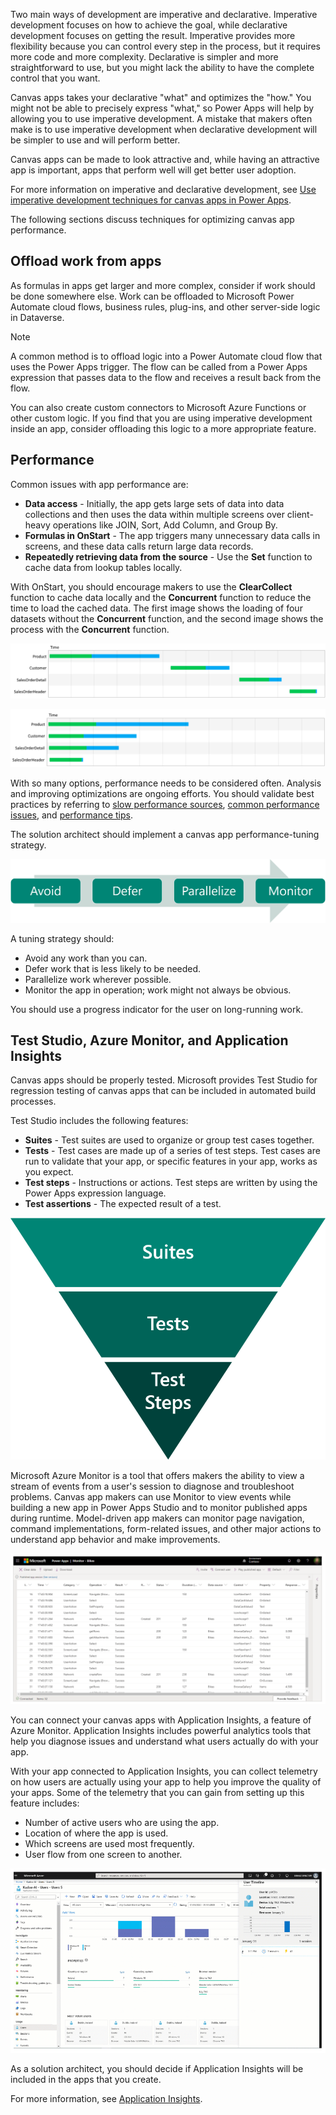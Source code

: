 Two main ways of development are imperative and declarative. Imperative development focuses on how to achieve the goal, while declarative development focuses on getting the result. Imperative provides more flexibility because you can control every step in the process, but it requires more code and more complexity. Declarative is simpler and more straightforward to use, but you might lack the ability to have the complete control that you want.

Canvas apps takes your declarative "what" and optimizes the "how." You might not be able to precisely express "what," so Power Apps will help by allowing you to use imperative development. A mistake that makers often make is to use imperative development when declarative development will be simpler to use and will perform better.

Canvas apps can be made to look attractive and, while having an attractive app is important, apps that perform well will get better user adoption.

For more information on imperative and declarative development, see [Use imperative development techniques for canvas apps in Power Apps](/training/modules/use-imperative-dev-techniques-powerapps-canvas-app/?azure-portal=true).

The following sections discuss techniques for optimizing canvas app performance.

## Offload work from apps

As formulas in apps get larger and more complex, consider if work should be done somewhere else. Work can be offloaded to Microsoft Power Automate cloud flows, business rules, plug-ins, and other server-side logic in Dataverse.

> [!NOTE]
> A common method is to offload logic into a Power Automate cloud flow that uses the Power Apps trigger. The flow can be called from a Power Apps expression that passes data to the flow and receives a result back from the flow.

You can also create custom connectors to Microsoft Azure Functions or other custom logic. If you find that you are using imperative development inside an app, consider offloading this logic to a more appropriate feature.

## Performance

Common issues with app performance are:

- **Data access** - Initially, the app gets large sets of data into data collections and then uses the data within multiple screens over client-heavy operations like JOIN, Sort, Add Column, and Group By.
- **Formulas in OnStart** - The app triggers many unnecessary data calls in screens, and these data calls return large data records.
- **Repeatedly retrieving data from the source** - Use the **Set** function to cache data from lookup tables locally.

With OnStart, you should encourage makers to use the **ClearCollect** function to cache data locally and the **Concurrent** function to reduce the time to load the cached data. The first image shows the loading of four datasets without the **Concurrent** function, and the second image shows the process with the **Concurrent** function.

![Diagram showing sequential dataset loading.](../media/5-onstart-1.png)

![Diagram showing concurrent dataset loading.](../media/5-onstart-2.png)

With so many options, performance needs to be considered often. Analysis and improving optimizations are ongoing efforts. You should validate best practices by referring to [slow performance sources](/power-apps/maker/canvas-apps/slow-performance-sources/?azure-portal=true), [common performance issues](/power-apps/maker/canvas-apps/common-performance-issue-resolutions/?azure-portal=true), and [performance tips](/power-apps/maker/canvas-apps/performance-tips/?azure-portal=true).

The solution architect should implement a canvas app performance-tuning strategy.

![Diagram showing the tuning process strategy.](../media/5-tuning.png)

A tuning strategy should:

- Avoid any work than you can.
- Defer work that is less likely to be needed.
- Parallelize work wherever possible.
- Monitor the app in operation; work might not always be obvious.

You should use a progress indicator for the user on long-running work.

## Test Studio, Azure Monitor, and Application Insights

Canvas apps should be properly tested. Microsoft provides Test Studio for regression testing of canvas apps that can be included in automated build processes.

Test Studio includes the following features:

- **Suites** - Test suites are used to organize or group test cases together.
- **Tests** - Test cases are made up of a series of test steps. Test cases are run to validate that your app, or specific features in your app, works as you expect.
- **Test steps** - Instructions or actions. Test steps are written by using the Power Apps expression language.
- **Test assertions** - The expected result of a test.

![Diagram showing Test Studio suite components.](../media/5-test-studio-components.png)

Microsoft Azure Monitor is a tool that offers makers the ability to view a stream of events from a user's session to diagnose and troubleshoot problems. Canvas app makers can use Monitor to view events while building a new app in Power Apps Studio and to monitor published apps during runtime. Model-driven app makers can monitor page navigation, command implementations, form-related issues, and other major actions to understand app behavior and make improvements.

![Screenshot showing the Monitor tool of events.](../media/5-monitor.png)

You can connect your canvas apps with Application Insights, a feature of Azure Monitor. Application Insights includes powerful analytics tools that help you diagnose issues and understand what users actually do with your app.

With your app connected to Application Insights, you can collect telemetry on how users are actually using your app to help you improve the quality of your apps. Some of the telemetry that you can gain from setting up this feature includes:

- Number of active users who are using the app.
- Location of where the app is used.
- Which screens are used most frequently.
- User flow from one screen to another.

![Screenshot of Monitor used for insights.](../media/5-app-insights.png)

As a solution architect, you should decide if Application Insights will be included in the apps that you create.

For more information, see [Application Insights](/power-apps/maker/canvas-apps/application-insights/?azure-portal=true).
